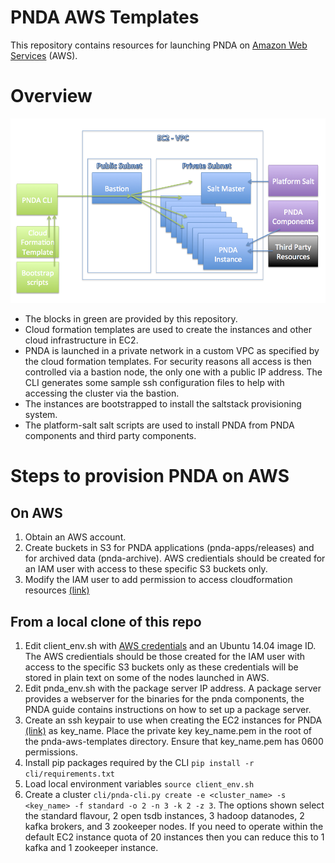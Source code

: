 # PNDA AWS Templates
This repository contains resources for launching PNDA on [Amazon Web Services](https://aws.amazon.com/) (AWS).

# Overview

![](images/aws-templates-overview.png)

- The blocks in green are provided by this repository.
- Cloud formation templates are used to create the instances and other cloud infrastructure in EC2.
- PNDA is launched in a private network in a custom VPC as specified by the cloud formation templates. For security reasons all access is then controlled via a bastion node, the only one with a public IP address. The CLI generates some sample ssh configuration files to help with accessing the cluster via the bastion.
- The instances are bootstrapped to install the saltstack provisioning system.
- The platform-salt salt scripts are used to install PNDA from PNDA components and third party components.

# Steps to provision PNDA on AWS

## On AWS
1. Obtain an AWS account.
1. Create buckets in S3 for PNDA applications (pnda-apps/releases) and for archived data (pnda-archive). AWS credientials should be created for an IAM user with access to these specific S3 buckets only.
1. Modify the IAM user to add permission to access cloudformation resources [(link)](http://docs.aws.amazon.com/AWSCloudFormation/latest/UserGuide/using-iam-template.html)

## From a local clone of this repo
1. Edit client_env.sh with [AWS credentials](http://docs.aws.amazon.com/AWSSimpleQueueService/latest/SQSGettingStartedGuide/AWSCredentials.html) and an Ubuntu 14.04 image ID. The AWS credientials should be those created for the IAM user with access to the specific S3 buckets only as these credentials will be stored in plain text on some of the nodes launched in AWS.
1. Edit pnda_env.sh with the package server IP address. A package server provides a webserver for the binaries for the pnda components, the PNDA guide contains instructions on how to set up a package server.
1. Create an ssh keypair to use when creating the EC2 instances for PNDA [(link)](http://docs.aws.amazon.com/AWSEC2/latest/UserGuide/ec2-key-pairs.html) as key_name. Place the private key key_name.pem in the root of the pnda-aws-templates directory. Ensure that key_name.pem has 0600 permissions.
1. Install pip packages required by the CLI ```pip install -r cli/requirements.txt``` 
1. Load local environment variables ```source client_env.sh```
1. Create a cluster ```cli/pnda-cli.py create -e <cluster_name> -s <key_name> -f standard -o 2 -n 3 -k 2 -z 3```. The options shown select the standard flavour, 2 open tsdb instances, 3 hadoop datanodes, 2 kafka brokers, and 3 zookeeper nodes. If you need to operate within the default EC2 instance quota of 20 instances then you can reduce this to 1 kafka and 1 zookeeper instance.
